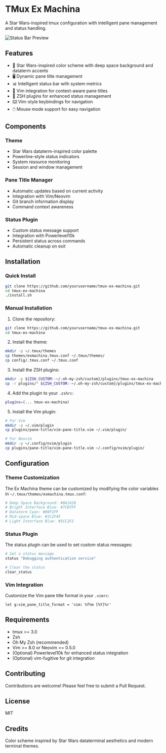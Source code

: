 # TMux Ex Machina

A Star Wars-inspired tmux configuration with intelligent pane management and status handling.

![Status Bar Preview](docs/preview.png)

## Features

- 🎨 Star Wars-inspired color scheme with deep space background and dataterm accents
- 🖥️ Dynamic pane title management
- 📊 Intelligent status bar with system metrics
- 🔄 Vim integration for context-aware pane titles
- 🚀 ZSH plugins for enhanced status management
- ⌨️ Vim-style keybindings for navigation
- 🖱️ Mouse mode support for easy navigation

## Components

### Theme
- Star Wars dataterm-inspired color palette
- Powerline-style status indicators
- System resource monitoring
- Session and window management

### Pane Title Manager
- Automatic updates based on current activity
- Integration with Vim/Neovim
- Git branch information display
- Command context awareness

### Status Plugin
- Custom status message support
- Integration with Powerlevel10k
- Persistent status across commands
- Automatic cleanup on exit

## Installation

### Quick Install
```bash
git clone https://github.com/yourusername/tmux-ex-machina.git
cd tmux-ex-machina
./install.sh
```

### Manual Installation

1. Clone the repository:
```bash
git clone https://github.com/yourusername/tmux-ex-machina.git
cd tmux-ex-machina
```

2. Install the theme:
```bash
mkdir -p ~/.tmux/themes
cp themes/exmachina.tmux.conf ~/.tmux/themes/
cp config/.tmux.conf ~/.tmux.conf
```

3. Install the ZSH plugins:
```bash
mkdir -p ${ZSH_CUSTOM:-~/.oh-my-zsh/custom}/plugins/tmux-ex-machina
cp -r plugins/* ${ZSH_CUSTOM:-~/.oh-my-zsh/custom}/plugins/tmux-ex-machina/
```

4. Add the plugin to your `.zshrc`:
```bash
plugins=(... tmux-ex-machina)
```

5. Install the Vim plugin:
```bash
# For Vim
mkdir -p ~/.vim/plugin
cp plugins/pane-title/vim-pane-title.vim ~/.vim/plugin/

# For Neovim
mkdir -p ~/.config/nvim/plugin
cp plugins/pane-title/vim-pane-title.vim ~/.config/nvim/plugin/
```

## Configuration

### Theme Customization
The Ex Machina theme can be customized by modifying the color variables in `~/.tmux/themes/exmachina.tmux.conf`:

```bash
# Deep Space Background: #0A1428
# Bright Interface Blue: #7CB7FF
# Dataterm Cyan: #00F1FF
# Mid-space Blue: #1C2F45
# Light Interface Blue: #5CC2F2
```

### Status Plugin
The status plugin can be used to set custom status messages:

```bash
# Set a status message
status "Debugging authentication service"

# Clear the status
clear_status
```

### Vim Integration
Customize the Vim pane title format in your `.vimrc`:

```vim
let g:vim_pane_title_format = 'vim: %f%m [%Y]%r'
```

## Requirements

- tmux >= 3.0
- Zsh
- Oh My Zsh (recommended)
- Vim >= 8.0 or Neovim >= 0.5.0
- (Optional) Powerlevel10k for enhanced status integration
- (Optional) vim-fugitive for git integration

## Contributing

Contributions are welcome! Please feel free to submit a Pull Request.

## License

MIT

## Credits

Color scheme inspired by Star Wars dataterminal aesthetics and modern terminal themes.
